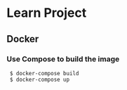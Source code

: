 # Learn Project

## Docker 

### Use Compose to build the image
```
 $ docker-compose build
 $ docker-compose up
 
```
